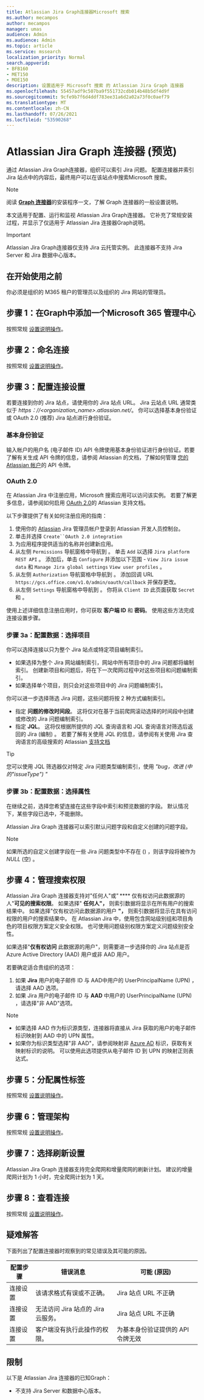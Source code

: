 ```yaml
---
title: Atlassian Jira Graph连接器Microsoft 搜索
ms.author: mecampos
author: mecampos
manager: umas
audience: Admin
ms.audience: Admin
ms.topic: article
ms.service: mssearch
localization_priority: Normal
search.appverid:
- BFB160
- MET150
- MOE150
description: 设置适用于 Microsoft 搜索 的 Atlassian Jira Graph 连接器
ms.openlocfilehash: 55457adf9c507ba9f551732cdb014b48b5df4d9f
ms.sourcegitcommit: 9cfe9b7f6d4ddf783ee31a6d2a02a73f0c0aef79
ms.translationtype: MT
ms.contentlocale: zh-CN
ms.lasthandoff: 07/26/2021
ms.locfileid: "53590268"
---
```

# <a name="atlassian-jira-graph-connector-preview"></a>Atlassian Jira Graph 连接器 (预览) 

通过 Atlassian Jira Graph连接器，组织可以索引 Jira 问题。 配置连接器并索引 Jira 站点中的内容后，最终用户可以在该站点中搜索Microsoft 搜索。

> [!NOTE]
> 阅读 [**Graph 连接器**](configure-connector.md)的安装程序一文，了解 Graph 连接器的一般设置说明。

本文适用于配置、运行和监视 Atlassian Jira Graph连接器。 它补充了常规安装过程，并显示了仅适用于 Atlassian Jira 连接器Graph说明。

>[!IMPORTANT]
>Atlassian Jira Graph连接器仅支持 Jira 云托管实例。 此连接器不支持 Jira Server 和 Jira 数据中心版本。

## <a name="before-you-get-started"></a>在开始使用之前
你必须是组织的 M365 租户的管理员以及组织的 Jira 网站的管理员。

## <a name="step-1-add-a-graph-connector-in-the-microsoft-365-admin-center"></a>步骤 1：在Graph中添加一个Microsoft 365 管理中心
按照常规 [设置说明操作](./configure-connector.md)。

## <a name="step-2-name-the-connection"></a>步骤 2：命名连接
按照常规 [设置说明操作](./configure-connector.md)。

## <a name="step-3-configure-the-connection-settings"></a>步骤 3：配置连接设置
若要连接到你的 Jira 站点，请使用你的 Jira 站点 URL。 Jira 云站点 URL 通常类似于 *https：//<organization_name>.atlassian.net/*。 你可以选择基本身份验证或 OAuth 2.0 (推荐) Jira 站点进行身份验证。

### <a name="basic-auth"></a>基本身份验证
输入帐户的用户名 (电子邮件 ID) API 令牌使用基本身份验证进行身份验证。若要了解有关生成 API 令牌的信息，请参阅 Atlassian 的文档，了解如何管理 [您的 Atlassian 帐户](https://support.atlassian.com/atlassian-account/docs/manage-api-tokens-for-your-atlassian-account/)的 API 令牌。

### <a name="oauth-20"></a>OAuth 2.0
在 Atlassian Jira 中注册应用，Microsoft 搜索应用可以访问该实例。 若要了解更多信息，请参阅如何启用 [OAuth 2.0](https://developer.atlassian.com/cloud/jira/platform/oauth-2-3lo-apps/#enabling-oauth-2-0--3lo-)的 Atlassian 支持文档。

以下步骤提供了有关如何注册应用的指南：

1. 使用你的 [Atlassian](https://developer.atlassian.com/console/myapps/) Jira 管理员帐户登录到 Atlassian 开发人员控制台。
2. 单击并选择 `Create``OAuth 2.0 integration`
3. 为应用程序提供适当的名称并创建新应用。
4. 从左侧 `Permissions` 导航窗格中导航到 。 单击 `Add` 以选择 `Jira platform REST API` 。 添加后，单击 `Configure` 并添加以下范围 - `View Jira issue data` 和 `Manage Jira global settings` `View user profiles` 。
5. 从左侧 `Authorization` 导航窗格中导航到 。 添加回调 URL `https://gcs.office.com/v1.0/admin/oauth/callback` 并保存更改。
6. 从左侧 `Settings` 导航窗格中导航到 。 你将从 `Client ID` 此页面获取 `Secret` 和 。

使用上述详细信息注册应用时，你可获取 **客户端 ID** 和 **密码**。 使用这些方法完成连接设置步骤。

### <a name="step-3a-configure-data-select-projects"></a>步骤 3a：配置数据：选择项目

你可以选择连接以只为整个 Jira 站点或特定项目编制索引。

* 如果选择为整个 Jira 网站编制索引，网站中所有项目中的 Jira 问题都将编制索引。 创建新项目和问题后，将在下一次爬网过程中对这些项目和问题编制索引。
* 如果选择单个项目，则只会对这些项目中的 Jira 问题编制索引。

你可以进一步选择筛选 Jira 问题，这些问题将按 2 种方式编制索引。
* 指定 **问题的修改时间段**。 这将仅对在基于当前爬网滚动选择的时间段中创建或修改的 Jira 问题编制索引。 
* 指定 **JQL**。 这将仅根据所提供的 JQL 查询语言和 JQL 查询语言对筛选后返回的 Jira (编制) 。 若要了解有关使用 JQL 的信息，请参阅有关使用 Jira 查询语言的高级搜索的 Atlassian [支持文档](https://support.atlassian.com/jira-service-management-cloud/docs/use-advanced-search-with-jira-query-language-jql/)

> [!TIP]
> 您可以使用 JQL 筛选器仅对特定 Jira 问题类型编制索引，使用 *"bug，改进 (中的"issueType") "*

### <a name="step-3b-configure-data-select-properties"></a>步骤 3b：配置数据：选择属性

在继续之前，选择您希望连接在这些字段中索引和预览数据的字段。 默认情况下，某些字段已选中，不能删除。

Atlassian Jira Graph 连接器可以索引默认问题字段和自定义创建的问题字段。

> [!NOTE]
> 如果所选的自定义创建字段在一些 Jira 问题类型中不存在 () ，则该字段将被作为 *NULL* (空) 。

## <a name="step-4-manage-search-permissions"></a>步骤 4：管理搜索权限

Atlassian Jira Graph 连接器支持对"任何人"或" **** 仅有权访问此数据源的人"**可见的搜索权限**。 如果选择" **任何人"，** 则索引数据将显示在所有用户的搜索结果中。 如果选择"仅有权访问此数据源的用户 **"，** 则索引数据将显示在具有访问权限的用户的搜索结果中。 在 Atlassian Jira 中，使用包含网站级别组和项目角色的项目权限方案定义安全权限。 也可使用问题级别权限方案定义问题级别安全性。

如果选择"**仅有权访问** 此数据源的用户"，则需要进一步选择你的 Jira 站点是否Azure Active Directory (AAD) 用户或非 AAD 用户。

若要确定适合贵组织的选项：

1. 如果 **Jira** 用户的电子邮件 ID 与 AAD中用户的 UserPrincipalName (UPN) ，请选择 AAD 选项。
2. 如果 Jira 用户的电子邮件 ID 与 **AAD** 中用户的 UserPrincipalName (UPN) ，请选择"非 AAD"选项。 

>[!NOTE]
> * 如果选择 AAD 作为标识源类型，连接器将直接从 Jira 获取的用户的电子邮件标识映射到 AAD 中的 UPN 属性。
> * 如果你为标识类型选择"非 AAD"，请参阅映射非 [Azure AD](map-non-aad.md) 标识，获取有关映射标识的说明。 可以使用此选项提供从电子邮件 ID 到 UPN 的映射正则表达式。

## <a name="step-5-assign-property-labels"></a>步骤 5：分配属性标签

按照常规 [设置说明操作](./configure-connector.md)。

## <a name="step-6-manage-schema"></a>步骤 6：管理架构

按照常规 [设置说明操作](./configure-connector.md)。

## <a name="step-7-choose-refresh-settings"></a>步骤 7：选择刷新设置

Atlassian Jira Graph 连接器支持完全爬网和增量爬网的刷新计划。
建议的增量爬网计划为 1 小时，完全爬网计划为 1 天。

## <a name="step-8-review-connection"></a>步骤 8：查看连接

按照常规 [设置说明操作](./configure-connector.md)。

## <a name="troubleshooting"></a>疑难解答
下面列出了配置连接器时观察到的常见错误及其可能的原因。

| 配置步骤 | 错误消息 | 可能 (原因)  |
| ------------ | ------------ | ------------ |
| 连接设置 | 该请求格式有误或不正确。 | Jira 站点 URL 不正确 |
| 连接设置 | 无法访问 Jira 站点的 Jira 云服务。 | Jira 站点 URL 不正确 |
| 连接设置 | 客户端没有执行此操作的权限。 | 为基本身份验证提供的 API 令牌无效 |


## <a name="limitations"></a>限制
以下是 Atlassian Jira 连接器的已知Graph：
* 不支持 Jira Server 和数据中心版本。